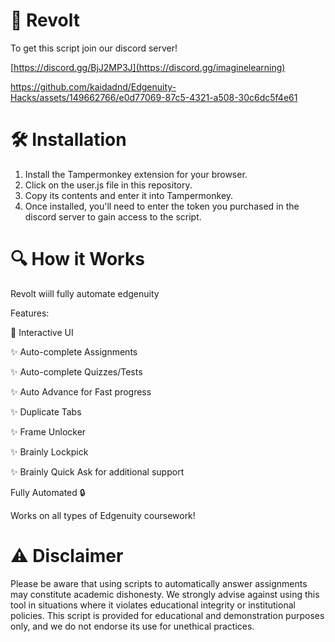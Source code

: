 # 🚀 Revolt
To get this script join our discord server! 

[https://discord.gg/BjJ2MP3J](https://discord.gg/imaginelearning)


https://github.com/kaidadnd/Edgenuity-Hacks/assets/149662766/e0d77069-87c5-4321-a508-30c6dc5f4e61



# 🛠️ Installation


1. Install the Tampermonkey extension for your browser.
2. Click on the user.js file in this repository.
3. Copy its contents and enter it into Tampermonkey.
4. Once installed, you'll need to enter the token you purchased in the discord server to gain access to the script.

# 🔍 How it Works
Revolt wiill fully automate edgenuity

Features:

🌟 Interactive UI

✨ Auto-complete Assignments

✨ Auto-complete Quizzes/Tests

✨ Auto Advance for Fast progress

✨ Duplicate Tabs

✨ Frame Unlocker

✨ Brainly Lockpick

✨ Brainly Quick Ask for additional support

Fully Automated 🔒

Works on all types of Edgenuity coursework!
# ⚠️ Disclaimer
Please be aware that using scripts to automatically answer assignments may constitute academic dishonesty. We strongly advise against using this tool in situations where it violates educational integrity or institutional policies. This script is provided for educational and demonstration purposes only, and we do not endorse its use for unethical practices.
